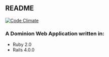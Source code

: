 ## README

[![Code Climate](https://codeclimate.com/github/jcbantuelle/dominion.png)](https://codeclimate.com/github/jcbantuelle/dominion)

### A Dominion Web Application written in:

* Ruby 2.0
* Rails 4.0.0
